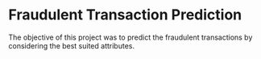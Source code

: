 # Fraudulent Transaction Prediction
The objective of this project was to predict the fraudulent transactions by considering the best suited attributes.
